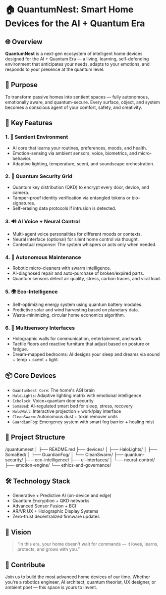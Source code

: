 # 🏠 QuantumNest: Smart Home Devices for the AI + Quantum Era

## 🌐 Overview

**QuantumNest** is a next-gen ecosystem of intelligent home devices designed for the AI + Quantum Era — a living, learning, self-defending environment that anticipates your needs, adapts to your emotions, and responds to your presence at the quantum level.

## 🎯 Purpose

To transform passive homes into sentient spaces — fully autonomous, emotionally aware, and quantum-secure. Every surface, object, and system becomes a conscious agent of your comfort, safety, and creativity.

## 🧠 Key Features

### 1. 🧬 Sentient Environment
- AI core that learns your routines, preferences, moods, and health.
- Emotion-sensing via ambient sensors, voice, biometrics, and micro-behavior.
- Adaptive lighting, temperature, scent, and soundscape orchestration.

### 2. 🔐 Quantum Security Grid
- Quantum key distribution (QKD) to encrypt every door, device, and camera.
- Tamper-proof identity verification via entangled tokens or bio-signatures.
- Self-erasing data protocols if intrusion is detected.

### 3. 🔊 AI Voice + Neural Control
- Multi-agent voice personalities for different moods or contexts.
- Neural interface (optional) for silent home control via thought.
- Contextual response: The system whispers or acts only when needed.

### 4. 🦾 Autonomous Maintenance
- Robotic micro-cleaners with swarm intelligence.
- AI-diagnosed repair and auto-purchase of broken/expired parts.
- Quantum sensors detect air quality, stress, carbon traces, and viral load.

### 5. 🌍 Eco-Intelligence
- Self-optimizing energy system using quantum battery modules.
- Predictive solar and wind harvesting based on planetary data.
- Waste-minimizing, circular home economics algorithm.

### 6. 🌌 Multisensory Interfaces
- Holographic walls for communication, entertainment, and work.
- Tactile floors and reactive furniture that adjust based on posture or fatigue.
- Dream-mapped bedrooms: AI designs your sleep and dreams via sound + temp + scent + light.

## 📦 Core Devices

- `QuantumNest Core`: The home's AGI brain
- `HaloLights`: Adaptive lighting matrix with emotional intelligence
- `Echolock`: Voice+quantum door security
- `SomaBed`: AI-regulated smart bed for sleep, stress, recovery
- `HoloWall`: Interactive projection + work/play interface
- `CleanSwarm`: Autonomous dust + toxin remover units
- `GuardianFog`: Emergency system with smart fog barrier + healing mist

## 📂 Project Structure

/quantumnest
│
├── README.md
├── devices/
│ ├── HaloLights/
│ ├── SomaBed/
│ ├── GuardianFog/
│ └── CleanSwarm/
├── quantum-security/
├── eco-intelligence/
├── ui-interfaces/
│ └── neural-control/
├── emotion-engine/
└── ethics-and-governance/


## 🛠️ Technology Stack

- Generative + Predictive AI (on-device and edge)
- Quantum Encryption + QKD networks
- Advanced Sensor Fusion + BCI
- AR/VR UX + Holographic Display Systems
- Zero-trust decentralized firmware updates

## 🌟 Vision

> “In this era, your home doesn't wait for commands — it loves, learns, protects, and grows with you.”

## 🙌 Contribute

Join us to build the most advanced home devices of our time. Whether you're a robotics engineer, AI architect, quantum theorist, UX designer, or ambient poet — this space is yours to invent.


